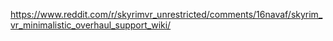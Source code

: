 https://www.reddit.com/r/skyrimvr_unrestricted/comments/16navaf/skyrim_vr_minimalistic_overhaul_support_wiki/
